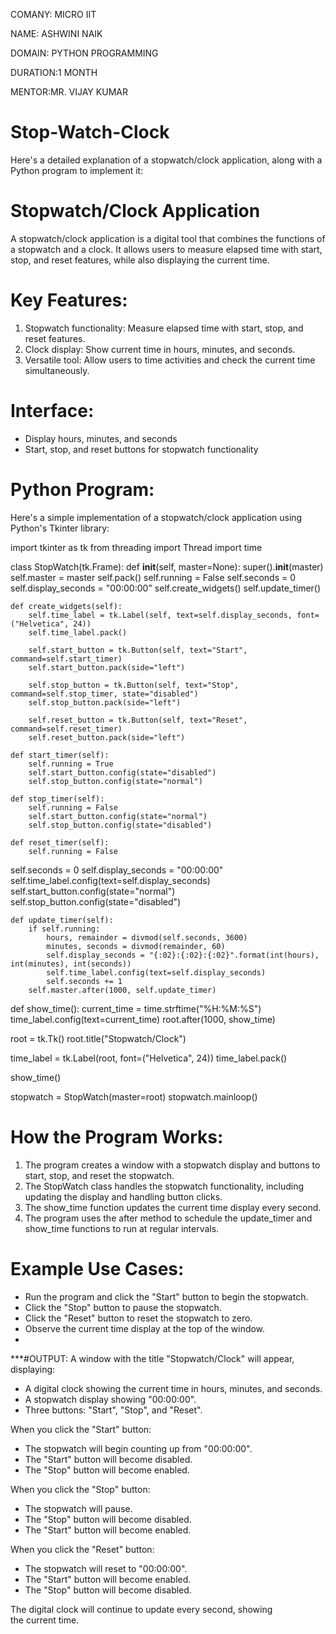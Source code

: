 COMANY: MICRO IIT

NAME: ASHWINI NAIK

DOMAIN: PYTHON PROGRAMMING

DURATION:1 MONTH

MENTOR:MR. VIJAY KUMAR

# Stop-Watch-Clock
Here's a detailed explanation of a stopwatch/clock application, along with a Python program to implement it:

# Stopwatch/Clock Application
A stopwatch/clock application is a digital tool that combines the functions of a stopwatch and a clock. It allows users to measure elapsed time with start, stop, and reset features, while also displaying the current time.

# Key Features:
1. Stopwatch functionality: Measure elapsed time with start, stop, and reset features.
2. Clock display: Show current time in hours, minutes, and seconds.
3. Versatile tool: Allow users to time activities and check the current time simultaneously.

# Interface:
- Display hours, minutes, and seconds
- Start, stop, and reset buttons for stopwatch functionality

# Python Program:
Here's a simple implementation of a stopwatch/clock application using Python's Tkinter library:


import tkinter as tk
from threading import Thread
import time

class StopWatch(tk.Frame):
    def __init__(self, master=None):
super().__init__(master)
        self.master = master
        self.pack()
        self.running = False
        self.seconds = 0
        self.display_seconds = "00:00:00"
        self.create_widgets()
        self.update_timer()

    def create_widgets(self):
        self.time_label = tk.Label(self, text=self.display_seconds, font=("Helvetica", 24))
        self.time_label.pack()

        self.start_button = tk.Button(self, text="Start", command=self.start_timer)
        self.start_button.pack(side="left")

        self.stop_button = tk.Button(self, text="Stop", command=self.stop_timer, state="disabled")
        self.stop_button.pack(side="left")

        self.reset_button = tk.Button(self, text="Reset", command=self.reset_timer)
        self.reset_button.pack(side="left")

    def start_timer(self):
        self.running = True
        self.start_button.config(state="disabled")
        self.stop_button.config(state="normal")

    def stop_timer(self):
        self.running = False
        self.start_button.config(state="normal")
        self.stop_button.config(state="disabled")

    def reset_timer(self):
        self.running = False
self.seconds = 0
        self.display_seconds = "00:00:00"
        self.time_label.config(text=self.display_seconds)
        self.start_button.config(state="normal")
        self.stop_button.config(state="disabled")

    def update_timer(self):
        if self.running:
            hours, remainder = divmod(self.seconds, 3600)
            minutes, seconds = divmod(remainder, 60)
            self.display_seconds = "{:02}:{:02}:{:02}".format(int(hours), int(minutes), int(seconds))
            self.time_label.config(text=self.display_seconds)
            self.seconds += 1
        self.master.after(1000, self.update_timer)

def show_time():
    current_time = time.strftime("%H:%M:%S")
    time_label.config(text=current_time)
    root.after(1000, show_time)

root = tk.Tk()
root.title("Stopwatch/Clock")

time_label = tk.Label(root, font=("Helvetica", 24))
time_label.pack()

show_time()

stopwatch = StopWatch(master=root)
stopwatch.mainloop()


# How the Program Works:
1. The program creates a window with a stopwatch display and buttons to start, stop, and reset the stopwatch.
2. The StopWatch class handles the stopwatch functionality, including updating the display and handling button clicks.
3. The show_time function updates the current time display every second.
4. The program uses the after method to schedule the update_timer and show_time functions to run at regular intervals.

# Example Use Cases:
- Run the program and click the "Start" button to begin the stopwatch.
- Click the "Stop" button to pause the stopwatch.
- Click the "Reset" button to reset the stopwatch to zero.
- Observe the current time display at the top of the window.
- 

***#OUTPUT:
A window with the title "Stopwatch/Clock" will appear, displaying:

- A digital clock showing the current time in hours, minutes, and seconds.
- A stopwatch display showing "00:00:00".
- Three buttons: "Start", "Stop", and "Reset".

When you click the "Start" button:

- The stopwatch will begin counting up from "00:00:00".
- The "Start" button will become disabled.
- The "Stop" button will become enabled.

When you click the "Stop" button:

- The stopwatch will pause.
- The "Stop" button will become disabled.
- The "Start" button will become enabled.

When you click the "Reset" button:

- The stopwatch will reset to "00:00:00".
- The "Start" button will become enabled.
- The "Stop" button will become disabled.

The digital clock will continue to update every second, showing the current time.

